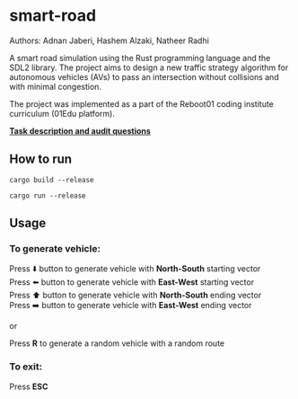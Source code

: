 # smart-road
Authors: Adnan Jaberi, Hashem Alzaki, Natheer Radhi

A smart road simulation using the Rust programming language and the SDL2 library. 
The project aims to design a new traffic strategy algorithm for autonomous vehicles (AVs) 
to pass an intersection without collisions and with minimal congestion.

The project was implemented as a part of the Reboot01 coding institute curriculum (01Edu platform).

**[Task description and audit questions](https://github.com/01-edu/public/tree/master/subjects/smart-road)**

## How to run

`cargo build --release`

`cargo run --release`

## Usage

### To generate vehicle:

Press ⬇️ button to generate vehicle with **North-South** starting vector\
Press ⬅️ button to generate vehicle with **East-West** starting vector\
Press ⬆️ button to generate vehicle with **North-South** ending vector\
Press ➡️ button to generate vehicle with **East-West** ending vector

or 

Press **R** to generate a random vehicle with a random route

### To exit:

Press **ESC**
